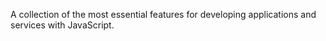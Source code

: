 A collection of the most essential features for developing applications and services with JavaScript.
